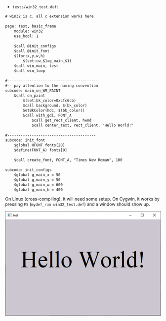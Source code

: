 
* `tests/win32_test.def`:

```
# win32 is c, all c extension works here

page: test, basic_frame
    module: win32
    use_bool: 1

    $call @init_configs
    $call @init_font
    $(for:x,y,w,h)
        $(set:cw_$1=g_main_$1)
    $call win_main, test
    $call win_loop

#-----------------------------------------
#-- pay attention to the naming convention
subcode: main_on_WM_PAINT
    &call on_paint
        $(set:bk_color=0xcfc6cb)
        $call background, $(bk_color)
        SetBkColor(hdc, $(bk_color))
        &call with_gdi, FONT_A
            $call get_rect_client, hwnd
            $call center_text, rect_client, "Hello World!"

#---------------------------------------- 
subcode: init_font
    $global HFONT fonts[20]
    $define(FONT_A) fonts[0]

    $call create_font, FONT_A, "Times New Roman", 100

subcode: init_configs
    $global g_main_x = 50
    $global g_main_y = 50
    $global g_main_w = 600
    $global g_main_h = 400
```

On Linux (cross-compiling), it will need some setup. On Cygwin, it works by pressing `F5` (`mydef_run win32_test.def`) and a window should show up.

![Win32 Hello World](tests/hello.png)
